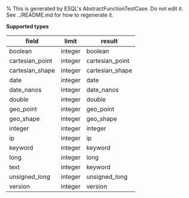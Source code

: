 % This is generated by ESQL's AbstractFunctionTestCase. Do not edit it. See ../README.md for how to regenerate it.

**Supported types**

| field | limit | result |
| --- | --- | --- |
| boolean | integer | boolean |
| cartesian_point | integer | cartesian_point |
| cartesian_shape | integer | cartesian_shape |
| date | integer | date |
| date_nanos | integer | date_nanos |
| double | integer | double |
| geo_point | integer | geo_point |
| geo_shape | integer | geo_shape |
| integer | integer | integer |
| ip | integer | ip |
| keyword | integer | keyword |
| long | integer | long |
| text | integer | keyword |
| unsigned_long | integer | unsigned_long |
| version | integer | version |

